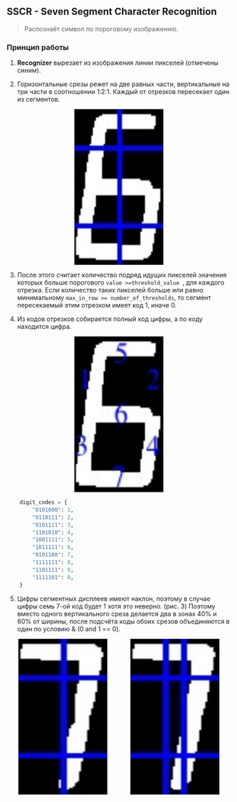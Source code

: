 ## SSCR - Seven Segment Character Recognition

> Распознаёт символ по пороговому изображению.

### Принцип работы
1) **Recognizer** вырезает из изображения линии пикселей (отмечены синим).

2) Горизонтальные срезы режет на две равных части, вертикальные на три части в соотношении 1:2:1. Каждый от отрезков пересекает один из сегментов.

<div style='width:100%; display: flex; justify-content:center;'>
<img src="./assets/6-lines.jpg" alt="drawing" width="200px"  height="350px;">
</div>

3) После этого считает количество подряд идущих пикселей значения которых больше порогового `value >=threshold_value `, для каждого отрезка. Если количество таких пикселей больше или равно минимальному `max_in_row >= number_of_thresholds`, то сегмент пересекаемый этим отрезком имеет код 1, иначе 0.

4) Из кодов отрезков собирается полный код цифры, а по коду находится цифра.

<div style='width:100%; display: flex; justify-content:center;'>
<img src="./assets/6-codes.jpg" alt="drawing" width="200px" height="350px">
</div>



```python
    digit_codes = {
        "0101000": 1,
        "0110111": 2,
        "0101111": 3,
        "1101010": 4,
        "1001111": 5,
        "1011111": 6,
        "0101100": 7,
        "1111111": 8,
        "1101111": 9,
        "1111101": 0,
    }
```

 5) Цифры сегментных дисплеев имеют наклон, поэтому в случае цифры семь 7-ой код будет 1 хотя это неверно. (рис. 3) Поэтому вместо одного вертикального среза делается два в зонах 40% и 60% от ширины, после подсчёта коды обоих срезов объединяются в один по условию & (0 and 1 == 0).
 

<div style='width:100%; display: flex; justify-content:space-around;'>
<img src="./assets/7-lines.jpg" alt="drawing" width="200px" height="350px">
<img src="./assets/7-lines2.jpg" alt="drawing" width="200px" height="350px">
</div>

<br>

